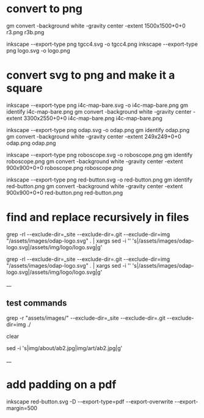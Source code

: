 # convert to png

gm convert -background white -gravity center -extent 1500x1500+0+0 r3.png r3b.png

inkscape --export-type png tgcc4.svg -o tgcc4.png
inkscape --export-type png logo.svg -o logo.png


# convert svg to png and make it a square

inkscape --export-type png i4c-map-bare.svg -o i4c-map-bare.png
gm identify i4c-map-bare.png
gm convert -background white -gravity center -extent 3300x2550+0+0 i4c-map-bare.png i4c-map-bare.png


inkscape --export-type png odap.svg -o odap.png
gm identify odap.png
gm convert -background white -gravity center -extent 249x249+0+0 odap.png odap.png

inkscape --export-type png roboscope.svg -o roboscope.png
gm identify roboscope.png
gm convert -background white -gravity center -extent 900x900+0+0 roboscope.png roboscope.png

inkscape --export-type png red-button.svg -o red-button.png
gm identify red-button.png
gm convert -background white -gravity center -extent 900x900+0+0 red-button.png red-button.png


# find and replace recursively in files

grep -rl --exclude-dir=_site --exclude-dir=.git --exclude-dir=img "/assets/images/odap-logo.svg" . | xargs sed -i '' 's|/assets/images/odap-logo.svg|/assets/img/logo/logo.svg|g'

grep -rl --exclude-dir=_site --exclude-dir=.git --exclude-dir=img "/assets/images/odap-logo.svg" . | xargs sed -i '' 's|/assets/images/odap-logo.svg|/assets/img/logo/logo.svg|g'

__
## test commands

grep -r "assets/images/" --exclude-dir=_site --exclude-dir=.git --exclude-dir=img ./

clear

sed -i 's|img/about/ab2.jpg|img/art/ab2.jpg|g' 

__
# add padding on a pdf

inkscape red-button.svg -D --export-type=pdf --export-overwrite --export-margin=500


